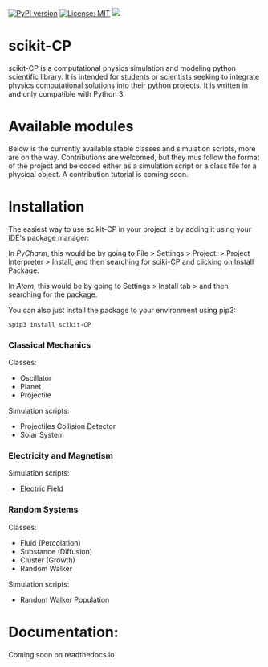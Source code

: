 [![PyPI version](https://badge.fury.io/py/scikit-CP.svg)](https://badge.fury.io/py/scikit-CP)
[![License: MIT](https://img.shields.io/badge/License-MIT-yellow.svg)](https://opensource.org/licenses/MIT)
![](https://img.shields.io/appveyor/ci/MentalN/scikit-CP.svg)

# scikit-CP
scikit-CP is a computational physics simulation and modeling python scientific library. It is intended
for students or scientists seeking to integrate physics computational solutions into their python 
projects. It is written in and only compatible with Python 3. 

# Available modules
Below is the currently available stable classes and simulation scripts, more are on the way.
Contributions are welcomed, but they mus follow the format of the project and be coded either as a 
simulation script or a class file for a physical object. A contribution tutorial is coming soon.

# Installation
The easiest way to use scikit-CP in your project is by adding it using your IDE's package manager:

In *PyCharm*, this would be by going to File > Settings > Project: <yourprojectname> > Project Interpreter > Install, and then searching for sciki-CP and clicking on Install Package.

In *Atom*, this would be by going to Settings > Install tab > and then searching for the package.

You can also just install the package to your environment using pip3:
```
$pip3 install scikit-CP
```

### Classical Mechanics
Classes:
 + Oscillator
 + Planet
 + Projectile
 
Simulation scripts:
 + Projectiles Collision Detector
 + Solar System

### Electricity and Magnetism
Simulation scripts:
 + Electric Field

### Random Systems
Classes:
 + Fluid (Percolation)
 + Substance (Diffusion)
 + Cluster (Growth)
 + Random Walker
 
Simulation scripts:
 + Random Walker Population


# Documentation:
Coming soon on readthedocs.io


